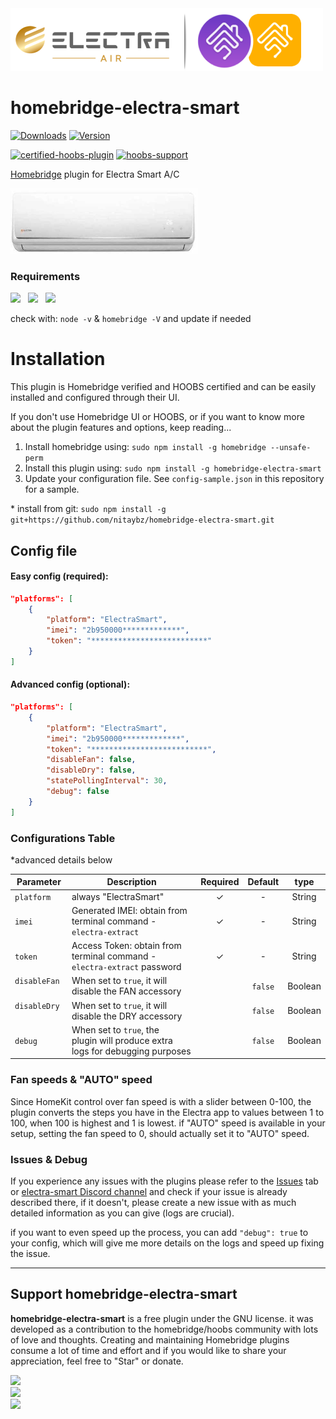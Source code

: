 <img src="branding/electra_homebridge.png" width="500px">



# homebridge-electra-smart

[![Downloads](https://img.shields.io/npm/dt/homebridge-electra-smart.svg?color=critical)](https://www.npmjs.com/package/homebridge-electra-smart)
[![Version](https://img.shields.io/npm/v/homebridge-electra-smart)](https://www.npmjs.com/package/homebridge-electra-smart)<br>
<!-- [![verified-by-homebridge](https://badgen.net/badge/homebridge/verified/purple)](https://github.com/homebridge/homebridge/wiki/Verified-Plugins) [![Homebridge Discord](https://img.shields.io/discord/432663330281226270?color=728ED5&logo=discord&label=discord)](https://discord.gg/yguuVAX)<br> -->
[![certified-hoobs-plugin](https://badgen.net/badge/HOOBS/Certified/yellow)](https://plugins.hoobs.org?ref=10876) [![hoobs-support](https://badgen.net/badge/HOOBS/Support/yellow)](https://support.hoobs.org?ref=10876)


[Homebridge](https://github.com/nfarina/homebridge) plugin for Electra Smart A/C

<img src="branding/product.jpg?v2" width="300px">

### Requirements

<img src="https://img.shields.io/badge/node-%3E%3D10.17-brightgreen"> &nbsp;
<img src="https://img.shields.io/badge/homebridge-%3E%3D0.4.4-brightgreen"> &nbsp;
<img src="https://img.shields.io/badge/iOS-%3E%3D11.0.0-brightgreen">

check with: `node -v` & `homebridge -V` and update if needed

# Installation

This plugin is Homebridge verified and HOOBS certified and can be easily installed and configured through their UI.

If you don't use Homebridge UI or HOOBS, or if you want to know more about the plugin features and options, keep reading...

1. Install homebridge using: `sudo npm install -g homebridge --unsafe-perm`
2. Install this plugin using: `sudo npm install -g homebridge-electra-smart`
3. Update your configuration file. See `config-sample.json` in this repository for a sample.

\* install from git: `sudo npm install -g git+https://github.com/nitaybz/homebridge-electra-smart.git`


## Config file

#### Easy config (required):

``` json
"platforms": [
    {
        "platform": "ElectraSmart",
        "imei": "2b950000*************",
        "token": "**************************"
    }
]
```

#### Advanced config (optional):

``` json
"platforms": [
    {
        "platform": "ElectraSmart",
        "imei": "2b950000*************",
        "token": "**************************",
        "disableFan": false,
        "disableDry": false,
        "statePollingInterval": 30,
        "debug": false
    }
]
```


### Configurations Table
*advanced details below

|             Parameter            |                       Description                       | Required |  Default |   type   |
| -------------------------------- | ------------------------------------------------------- |:--------:|:--------:|:--------:|
| `platform`                 | always "ElectraSmart"                                            |     ✓    |     -    |  String  |
| `imei`                 | Generated IMEI: obtain from terminal command - `electra-extract`                          |     ✓    |     -    |  String  |
| `token`                 | Access Token: obtain from terminal command - `electra-extract` password                                 |     ✓    |     -    |  String  |
| `disableFan`               |  When set to `true`, it will disable the FAN accessory        |          |  `false` |  Boolean |
| `disableDry`               |  When set to `true`, it will disable the DRY accessory        |          |  `false` |  Boolean |
| `debug`       |  When set to `true`, the plugin will produce extra logs for debugging purposes        |          |  `false` |  Boolean  |

### Fan speeds & "AUTO" speed
Since HomeKit control over fan speed is with a slider between 0-100, the plugin converts the steps you have in the Electra app to values between 1 to 100, when 100 is highest and 1 is lowest. if "AUTO" speed is available in your setup, setting the fan speed to 0, should actually set it to "AUTO" speed.

### Issues & Debug
If you experience any issues with the plugins please refer to the [Issues](https://github.com/nitaybz/homebridge-electra-smart/issues) tab or [electra-smart Discord channel](https://discord.gg/yguuVAX) and check if your issue is already described there, if it doesn't, please create a new issue with as much detailed information as you can give (logs are crucial).<br>

if you want to even speed up the process, you can add `"debug": true` to your config, which will give me more details on the logs and speed up fixing the issue.

-------------------------------------------

## Support homebridge-electra-smart

**homebridge-electra-smart** is a free plugin under the GNU license. it was developed as a contribution to the homebridge/hoobs community with lots of love and thoughts.
Creating and maintaining Homebridge plugins consume a lot of time and effort and if you would like to share your appreciation, feel free to "Star" or donate. 

<a target="blank" href="https://www.paypal.me/nitaybz"><img src="https://img.shields.io/badge/PayPal-Donate-blue.svg?logo=paypal"/></a><br>
<a target="blank" href="https://www.patreon.com/nitaybz"><img src="https://img.shields.io/badge/PATREON-Become a patron-red.svg?logo=patreon"/></a><br>
<a target="blank" href="https://ko-fi.com/nitaybz"><img src="https://img.shields.io/badge/Ko--Fi-Buy%20me%20a%20coffee-29abe0.svg?logo=ko-fi"/></a>